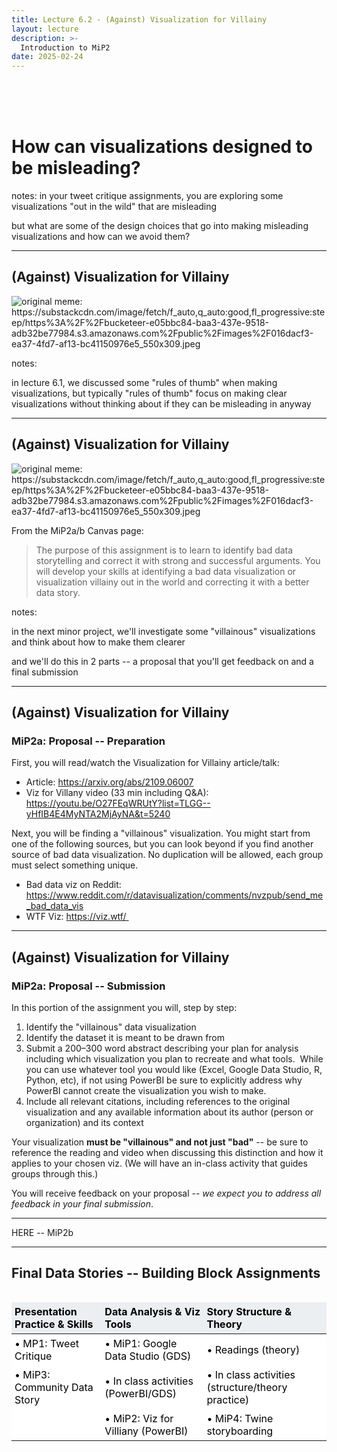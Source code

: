 ```yaml
---
title: Lecture 6.2 - (Against) Visualization for Villainy
layout: lecture
description: >-
  Introduction to MiP2
date: 2025-02-24
---
```


<br/><br/><br/>
# How can visualizations designed to be misleading?

notes:
in your tweet critique assignments, you are exploring some visualizations "out in the wild" that are misleading

but what are some of the design choices that go into making misleading visualizations and how can we avoid them?


---

## (Against) Visualization for Villainy

<img src="images/v4v/youkeep_edit.jpeg" alt="original meme: https://substackcdn.com/image/fetch/f_auto,q_auto:good,fl_progressive:steep/https%3A%2F%2Fbucketeer-e05bbc84-baa3-437e-9518-adb32be77984.s3.amazonaws.com%2Fpublic%2Fimages%2F016dacf3-ea37-4fd7-af13-bc41150976e5_550x309.jpeg">

notes:

in lecture 6.1, we discussed some "rules of thumb" when making visualizations, but typically "rules of thumb" focus on making clear visualizations without thinking about if they can be misleading in anyway

---

## (Against) Visualization for Villainy

<img src="images/v4v/youkeep_edit.jpeg" alt="original meme: https://substackcdn.com/image/fetch/f_auto,q_auto:good,fl_progressive:steep/https%3A%2F%2Fbucketeer-e05bbc84-baa3-437e-9518-adb32be77984.s3.amazonaws.com%2Fpublic%2Fimages%2F016dacf3-ea37-4fd7-af13-bc41150976e5_550x309.jpeg">

From the MiP2a/b Canvas page:
> The purpose of this assignment is to learn to identify bad data storytelling and correct it with strong and successful arguments. You will develop your skills at identifying a bad data visualization or visualization villainy out in the world and correcting it with a better data story.

notes:

in the next minor project, we'll investigate some "villainous" visualizations and think about how to make them clearer

and we'll do this in 2 parts -- a proposal that you'll get feedback on and a final submission


---

## (Against) Visualization for Villainy

### MiP2a: Proposal -- Preparation

First, you will read/watch the Visualization for Villainy article/talk:
 * Article: https://arxiv.org/abs/2109.06007
 * Viz for Villany video (33 min including Q&A): https://youtu.be/O27FEqWRUtY?list=TLGG--yHfIB4E4MyNTA2MjAyNA&t=5240

Next, you will be finding a "villainous" visualization. You might start from one of the following sources, but you can look beyond if you find another source of bad data visualization. No duplication will be allowed, each group must select something unique.
 * Bad data viz on Reddit: https://www.reddit.com/r/datavisualization/comments/nvzpub/send_me_bad_data_vis
 * WTF Viz: https://viz.wtf/ 

---

## (Against) Visualization for Villainy

### MiP2a: Proposal -- Submission

In this portion of the assignment you will, step by step:
 1. Identify the "villainous" data visualization
 1. Identify the dataset it is meant to be drawn from
 1. Submit a 200–300 word abstract describing your plan for analysis including which visualization you plan to recreate and what tools.  While you can use whatever tool you would like (Excel, Google Data Studio, R, Python, etc), if not using PowerBI be sure to explicitly address why PowerBI cannot create the visualization you wish to make.
 1. Include all relevant citations, including references to the original visualization and any available information about its author (person or organization) and its context

Your visualization **must be "villainous" and not just "bad"** -- be sure to reference the reading and video when discussing this distinction and how it applies to your chosen viz. (We will have an in-class activity that guides groups through this.) 

You will receive feedback on your proposal -- *we expect you to address all feedback in your final submission*.

---

HERE -- MiP2b

---

## Final Data Stories -- Building Block Assignments

<style>
.table_component {
    overflow: auto;
    width: 100%;
}

.table_component table {
    border: 0px none #dededf;
    height: 100%;
    width: 100%;
    table-layout: fixed;
    border-collapse: collapse;
    border-spacing: 1px;
    text-align: left;
}

.table_component caption {
    caption-side: top;
    text-align: left;
}

.table_component th {
    border: 1px none #dededf;
    background-color: #eceff1;
    color: #000000;
    padding: 5px;
}

.table_component td {
    border: 1px none #dededf;
    background-color: #ffffff;
    color: #000000;
    padding: 5px;
}
</style>
<div class="table_component" role="region" tabindex="0">
<table border="0">
    <thead>
        <tr>
            <th>Presentation Practice & Skills</th>
            <th>Data Analysis & Viz Tools</th>
            <th>Story Structure & Theory</th>
        </tr>
    </thead>
    <tbody>
        <tr>
            <td>&bull; MP1: Tweet Critique</td>
            <td>&bull; MiP1: Google Data Studio (GDS)</td>
            <td>&bull; Readings (theory)</td>
        </tr>
        <tr>
            <td>&bull; MiP3: Community Data Story</td>
            <td>&bull; In class activities (PowerBI/GDS)</td>
            <td>&bull; In class activities (structure/theory practice)</td>
        </tr>
        <tr>
            <td></td>
            <td>&bull; MiP2: Viz for Villiany (PowerBI)</td>
            <td>&bull; MiP4: Twine storyboarding</td>
        </tr>
    </tbody>
</table>
</div>

* MP = Major Project (expect significant out-of-class time)
* MiP = Minor Project (some in class/some out of class time)

---

## Final Data Stories -- Building Block Assignments

<style>
.table_component {
    overflow: auto;
    width: 100%;
}

.table_component table {
    border: 0px none #dededf;
    height: 100%;
    width: 100%;
    table-layout: fixed;
    border-collapse: collapse;
    border-spacing: 1px;
    text-align: left;
}

.table_component caption {
    caption-side: top;
    text-align: left;
}

.table_component th {
    border: 1px none #dededf;
    background-color: #eceff1;
    color: #000000;
    padding: 5px;
}

.table_component td {
    border: 1px none #dededf;
    background-color: #ffffff;
    color: #000000;
    padding: 5px;
}
</style>
<div class="table_component" role="region" tabindex="0">
<table border="0">
    <thead>
        <tr>
            <th>Presentation Practice & Skills</th>
            <th>Data Analysis & Viz Tools</th>
            <th>Story Structure & Theory</th>
        </tr>
    </thead>
    <tbody>
        <tr>
            <td>&bull; MP1: Tweet Critique</td>
            <td>&bull; MiP1: Google Data Studio (GDS)</td>
            <td>&bull; Readings (theory)</td>
        </tr>
        <tr>
            <td>&bull; MiP3: Community Data Story</td>
            <td>&bull; In class activities (PowerBI/GDS)</td>
            <td>&bull; In class activities (structure/theory practice)</td>
        </tr>
        <tr>
            <td></td>
            <td>&bull; <font color='red'>MiP2: Viz for Villiany (PowerBI)</font></td>
            <td>&bull; MiP4: Twine storyboarding</td>
        </tr>
    </tbody>
</table>
</div>

* MP = Major Project (expect significant out-of-class time)
* MiP = Minor Project (some in class/some out of class time)

---

## Group Structure

<style>
.table_component {
    overflow: auto;
    width: 100%;
}

.table_component table {
    border: 0px none #dededf;
    height: 100%;
    width: 100%;
    table-layout: fixed;
    border-collapse: collapse;
    border-spacing: 1px;
    text-align: left;
}

.table_component caption {
    caption-side: top;
    text-align: left;
}

.table_component th {
    border: 1px none #dededf;
    background-color: #eceff1;
    color: #000000;
    padding: 5px;
}

.table_component td {
    border: 1px none #dededf;
    background-color: #ffffff;
    color: #000000;
    padding: 5px;
}

#theDiv1 {
  width: 130px;
  border: solid white 2px;
  display: inline;
}

#theDiv21 {
  width: 150px;
  border: solid white 2px;
  display: inline;
}
</style>

<div class="table_component" role="region" tabindex="0">
<table border="0">
    <thead>
        <tr>
            <th>Presentation Practice & Skills</th>
            <th>Data Analysis & Viz Tools</th>
            <th>Story Structure & Theory</th>
        </tr>
    </thead>
    <tbody>
        <tr>
            <td>&bull; MP1: Tweet Critique </br><font color="red">(Group Set 1)</font></td>
            <td>&bull; MiP1: Google Data Studio (GDS) </br><font color="red">(Group Set 1)</font></td>
            <td>&bull; Readings (theory)</td>
        </tr>
        <tr>
            <td>&bull; MiP3: Community Data Story </br><font color="magenta">(Group Set 3)</font></td>
            <td>&bull; In class activities (PowerBI/GDS)</td>
            <td>&bull; In class activities (structure/theory practice)</td>
        </tr>
        <tr>
            <td></td>
            <td>&bull; MiP2: Viz for Villiany (GDS/PowerBI) </br><div id="theDiv21"><font color="blue">(Group Set 2)</font></div></td>
            <td>&bull; MiP4: Twine storyboarding</td>
        </tr>
    </tbody>
</table>
</div>

<ul>
    <li>MP = Major Project (expect significant out-of-class time)</li>
    <li>MiP = Minor Project (some in class/some out of class time)</li>
</ul>
</br></br>
<ul>
    <li><font color='red'>Group Set 1</font>: chosen by "astromimicry"</li>
    <li><div id="theDiv1"><font color='blue'>Group Set 2</font></div>: random selection</li>
    <li><font color='magenta'>Group Set 3</font>: self-selection (+ instructor selection for students who do not choose a group), groups will also be used for MP2: Final Data Stories</li>
</ul>

---

## Group Structure

<style>
.table_component {
    overflow: auto;
    width: 100%;
}

.table_component table {
    border: 0px none #dededf;
    height: 100%;
    width: 100%;
    table-layout: fixed;
    border-collapse: collapse;
    border-spacing: 1px;
    text-align: left;
}

.table_component caption {
    caption-side: top;
    text-align: left;
}

.table_component th {
    border: 1px none #dededf;
    background-color: #eceff1;
    color: #000000;
    padding: 5px;
}

.table_component td {
    border: 1px none #dededf;
    background-color: #ffffff;
    color: #000000;
    padding: 5px;
}

#theDiv {
  width: 130px;
  border: solid blue 2px;
  display: inline;
}

#theDiv2 {
  width: 150px;
  border: solid blue 2px;
  display: inline;
}
</style>

<div class="table_component" role="region" tabindex="0">
<table border="0">
    <thead>
        <tr>
            <th>Presentation Practice & Skills</th>
            <th>Data Analysis & Viz Tools</th>
            <th>Story Structure & Theory</th>
        </tr>
    </thead>
    <tbody>
        <tr>
            <td>&bull; MP1: Tweet Critique </br><font color="red">(Group Set 1)</font></td>
            <td>&bull; MiP1: Google Data Studio (GDS) </br><font color="red">(Group Set 1)</font></td>
            <td>&bull; Readings (theory)</td>
        </tr>
        <tr>
            <td>&bull; MiP3: Community Data Story </br><font color="magenta">(Group Set 3)</font></td>
            <td>&bull; In class activities (PowerBI/GDS)</td>
            <td>&bull; In class activities (structure/theory practice)</td>
        </tr>
        <tr>
            <td></td>
            <td>&bull; MiP2: Viz for Villiany (GDS/PowerBI) </br><div id="theDiv2"><font color="blue">(Group Set 2)</font></div></td>
            <td>&bull; MiP4: Twine storyboarding</td>
        </tr>
    </tbody>
</table>
</div>

<ul>
    <li>MP = Major Project (expect significant out-of-class time)</li>
    <li>MiP = Minor Project (some in class/some out of class time)</li>
</ul>
</br></br>
<ul>
    <li><font color='red'>Group Set 1</font>: chosen by "astromimicry"</li>
    <li><div id="theDiv"><font color='blue'>Group Set 2</font></div>: random selection -- Group Set 2 is already on Canvas</li>
    <li><font color='magenta'>Group Set 3</font>: self-selection (+ instructor selection for students who do not choose a group), groups will also be used for MP2: Final Data Stories</li>
</ul>